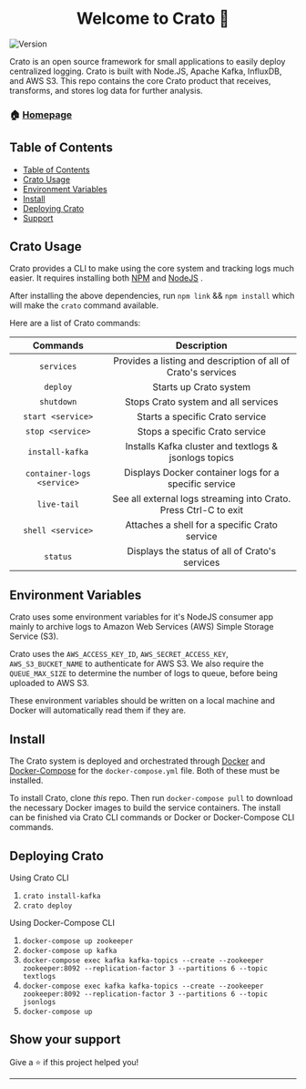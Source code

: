 
<h1 align="center">Welcome to Crato 👋</h1>
<p>
  <img alt="Version" src="https://img.shields.io/badge/version-(0.7.0)-blue.svg?cacheSeconds=2592000" />
</p>

Crato is an open source framework for small applications to easily deploy centralized logging. Crato is built with Node.JS, Apache Kafka, InfluxDB, and AWS S3. This repo contains the core Crato product that receives, transforms, and stores log data for further analysis.

### 🏠 [Homepage](http://bit.ly/2TJckpZ)

## Table of Contents
- [Table of Contents](#table-of-contents)
- [Crato Usage](#crato-usage)
- [Environment Variables](#environment-variables)
- [Install](#install)
- [Deploying Crato](#deploying-crato)
- [Support](#show-your-support)

## Crato Usage

Crato provides a CLI to make using the core system and tracking logs much easier. It requires installing both [NPM]([https://docs.npmjs.com/downloading-and-installing-node-js-and-npm](https://docs.npmjs.com/downloading-and-installing-node-js-and-npm)) and [NodeJS]([https://nodejs.org/en/download/](https://nodejs.org/en/download/)) .

After installing the above dependencies, run `npm link`  && `npm install` which will make the `crato` command available.

Here are a list of Crato commands:

|           Commands          	|                            Description                           	|
|:---------------------------:	|:----------------------------------------------------------------:	|
| `services`                  	| Provides a listing and description of all of Crato's services    	|
| `deploy`                    	| Starts up Crato system                                           	|
| `shutdown`                  	| Stops Crato system and all services                              	|
| `start <service>`           	| Starts a specific Crato service                                  	|
| `stop <service>`            	| Stops a specific Crato service                                   	|
| `install-kafka`             	| Installs Kafka cluster and textlogs & jsonlogs topics            	|
| `container-logs <service>`  	| Displays Docker container logs for a specific service            	|
| `live-tail`                 	| See all external logs streaming into Crato. Press Ctrl-C to exit 	|
| `shell <service>`           	| Attaches a shell for a specific Crato service                    	|
| `status`                    	| Displays the status of all of Crato's services                   	|                  

## Environment Variables

Crato uses some environment variables for it's NodeJS consumer app mainly to archive logs to Amazon Web Services (AWS) Simple Storage Service (S3).

Crato uses the `AWS_ACCESS_KEY_ID`, `AWS_SECRET_ACCESS_KEY`, `AWS_S3_BUCKET_NAME` to authenticate for AWS S3. We also require the `QUEUE_MAX_SIZE` to determine the number of logs to queue, before being uploaded to AWS S3.

These environment variables should be written on a local machine and Docker will automatically read them if they are.

## Install

The Crato system is deployed and orchestrated through [Docker](https://docs.docker.com/install/) and [Docker-Compose](https://docs.docker.com/compose/install/) for the `docker-compose.yml` file. Both of these must be installed.

To install Crato, clone *this* repo. Then run `docker-compose pull` to download the necessary Docker images to build the service containers. The install can be finished via Crato CLI commands or Docker or Docker-Compose CLI commands. 

## Deploying Crato

Using Crato CLI

 1. `crato install-kafka`
 2. `crato deploy`

Using Docker-Compose CLI
1. `docker-compose up zookeeper`
2. `docker-compose up kafka`
3. `docker-compose exec kafka kafka-topics --create --zookeeper zookeeper:8092 --replication-factor 3 --partitions 6 --topic textlogs`
4. `docker-compose exec kafka kafka-topics --create --zookeeper zookeeper:8092 --replication-factor 3 --partitions 6 --topic jsonlogs`
5. `docker-compose up`

## Show your support

Give a ⭐️ if this project helped you!

***
